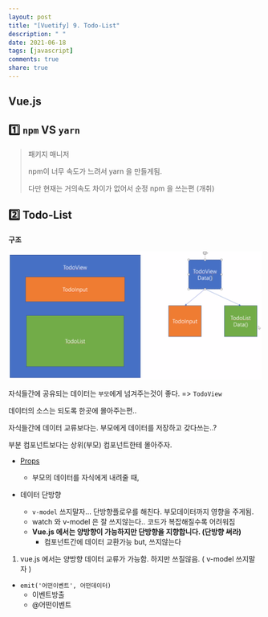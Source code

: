 ```yaml
---
layout: post
title: "[Vuetify] 9. Todo-List"
description: " "
date: 2021-06-18
tags: [javascript]
comments: true
share: true
---
```



## Vue.js



## :one: `npm` VS `yarn`

> 패키지 매니저
>
> npm이 너무 속도가 느려서 yarn 을 만들게됨.
>
> 다만 현재는 거의속도 차이가 없어서 순정 npm 을 쓰는편 (개취)







## :two: Todo-List

**구조**

![image-20200601125217647](images/image-20200601125217647.png)

자식들간에 공유되는 데이터는 `부모`에게 넘겨주는것이 좋다. => `TodoView`

데이터의 소스는 되도록 한곳에 몰아주는편..

자식들간에 데이터 교류보다는. 부모에게 데이터를 저장하고 갖다쓰는..?

부분 컴포넌트보다는 상위(부모) 컴포넌트한테 몰아주자.





- [Props](https://kr.vuejs.org/v2/guide/components.html)
  - 부모의 데이터를 자식에게 내려줄 때,



- 데이터 단방향

  - `v-model` 쓰지말자... 단방향플로우를 해친다. 부모데이터까지 영향을 주게됨.
  - watch 와 v-model 은 잘 쓰지않는다.. 코드가 복잡해질수록 어려워짐
  - **Vue.js 에서는 양방향이 가능하지만 단방향을 지향합니다. (단방향 써라)**
    - 컴포넌트간에 데이터 교환가능 but, 쓰지않는다

  



1. vue.js 에서는 양방향 데이터 교류가 가능함. 하지만 쓰질않음. ( v-model 쓰지말자 )





- `emit('어떤이벤트', 어떤데이터)`
  - 이벤트방출
  - @어떤이벤트